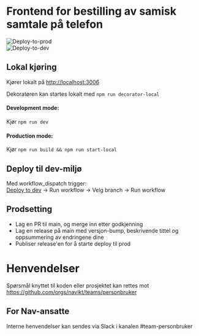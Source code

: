 # Frontend for bestilling av samisk samtale på telefon

![Deploy-to-prod](https://github.com/navikt/samisk-samtale-bestilling/workflows/Deploy%20to%20prod/badge.svg) <br>
![Deploy-to-dev](https://github.com/navikt/samisk-samtale-bestilling/workflows/Deploy%20to%20dev/badge.svg) <br>

## Lokal kjøring

Kjører lokalt på [http://localhost:3006](http://localhost:3006)

Dekoratøren kan startes lokalt med `npm run decorator-local`

#### Development mode:

Kjør `npm run dev`

#### Production mode:

Kjør `npm run build && npm run start-local`

## Deploy til dev-miljø

Med workflow_dispatch trigger: <br>
[Deploy to dev](https://github.com/navikt/samisk-samtale-bestilling/actions/workflows/deploy.dev.yml) -> Run workflow -> Velg branch -> Run workflow

## Prodsetting

- Lag en PR til main, og merge inn etter godkjenning
- Lag en release på main med versjon-bump, beskrivende tittel og oppsummering av endringene dine
- Publiser release'en for å starte deploy til prod

# Henvendelser

Spørsmål knyttet til koden eller prosjektet kan rettes mot https://github.com/orgs/navikt/teams/personbruker

## For Nav-ansatte

Interne henvendelser kan sendes via Slack i kanalen #team-personbruker

